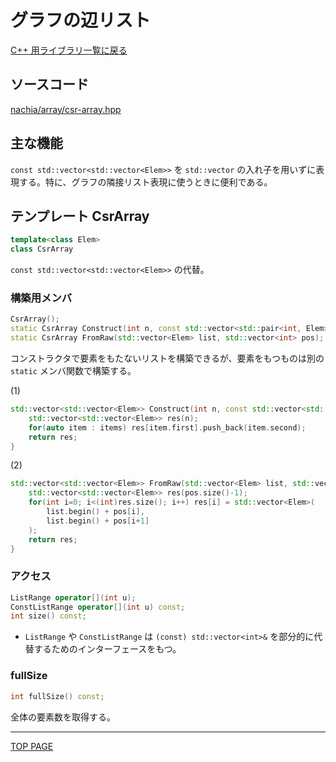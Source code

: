 # グラフの辺リスト

[C++ 用ライブラリ一覧に戻る](../index.md)

## ソースコード

[nachia/array/csr-array.hpp](https://github.com/NachiaVivias/cp-library/blob/main/Cpp/Include/nachia/array/csr-array.hpp)

## 主な機能

`const std::vector<std::vector<Elem>>` を `std::vector` の入れ子を用いずに表現する。特に、グラフの隣接リスト表現に使うときに便利である。

## テンプレート CsrArray

```c++
template<class Elem>
class CsrArray
```

`const std::vector<std::vector<Elem>>` の代替。

### 構築用メンバ

```c++
CsrArray();
static CsrArray Construct(int n, const std::vector<std::pair<int, Elem>>& items); // (1)
static CsrArray FromRaw(std::vector<Elem> list, std::vector<int> pos); // (2)
```

コンストラクタで要素をもたないリストを構築できるが、要素をもつものは別の `static` メンバ関数で構築する。

(1)

```c++
std::vector<std::vector<Elem>> Construct(int n, const std::vector<std::pair<int, Elem>>& items){
    std::vector<std::vector<Elem>> res(n);
    for(auto item : items) res[item.first].push_back(item.second);
    return res;
}
```

(2)

```c++
std::vector<std::vector<Elem>> FromRaw(std::vector<Elem> list, std::vector<int> pos){
    std::vector<std::vector<Elem>> res(pos.size()-1);
    for(int i=0; i<(int)res.size(); i++) res[i] = std::vector<Elem>(
        list.begin() + pos[i],
        list.begin() + pos[i+1]
    );
    return res;
}
```

### アクセス

```c++
ListRange operator[](int u);
ConstListRange operator[](int u) const;
int size() const;
```

- `ListRange` や `ConstListRange` は `(const) std::vector<int>&` を部分的に代替するためのインターフェースをもつ。

### fullSize

```c++
int fullSize() const;
```

全体の要素数を取得する。

---

[TOP PAGE](https://nachiavivias.github.io/cp-library/)


<script type="text/x-mathjax-config">MathJax.Hub.Config({tex2jax:{inlineMath:[['\$','\$']],processEscapes:true},CommonHTML: {matchFontHeight:false}});</script>
<script type="text/javascript" async src="https://cdnjs.cloudflare.com/ajax/libs/mathjax/2.7.1/MathJax.js?config=TeX-MML-AM_CHTML"></script>
